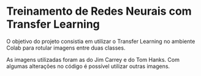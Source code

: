 # Treinamento de Redes Neurais com Transfer Learning

O objetivo do projeto consistia em utilizar o Transfer Learning no ambiente Colab para rotular imagens entre duas classes.

As imagens utilizadas foram as do Jim Carrey e do Tom Hanks. Com algumas alterações no código é possível utilizar outras imagens.
